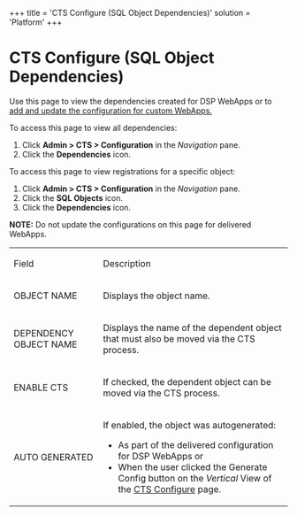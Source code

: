 +++
title = 'CTS Configure (SQL Object Dependencies)'
solution = 'Platform'
+++

# CTS Configure (SQL Object Dependencies)

<div class="use">

Use this page to view the dependencies created for DSP WebApps or to
[add and update the configuration for custom
WebApps.](../Use_Cases/Set%20a%20Baseline%20CTS%20Configuration%20for%20a%20Custom%20WebApp.htm)

</div>

To access this page to view all dependencies:

1.  Click **Admin \> CTS \> Configuration** in the *Navigation* pane.
2.  Click the **Dependencies** icon.

To access this page to view registrations for a specific object:

1.  Click **Admin \> CTS \> Configuration** in the *Navigation* pane.
2.  Click the **SQL Objects** icon.
3.  Click the **Dependencies** icon.

**NOTE:** Do not update the configurations on this page for delivered
WebApps.

<table>
<tbody>
<tr class="odd">
<td><p>Field</p></td>
<td><p>Description</p></td>
</tr>
<tr class="even">
<td><p>OBJECT NAME</p></td>
<td><p>Displays the object name.</p></td>
</tr>
<tr class="odd">
<td><p>DEPENDENCY OBJECT NAME</p></td>
<td><p>Displays the name of the dependent object that must also be moved via the CTS process.</p></td>
</tr>
<tr class="even">
<td><p>ENABLE CTS</p></td>
<td><p>If checked, the dependent object can be moved via the CTS process.</p></td>
</tr>
<tr class="odd">
<td><p>AUTO GENERATED</p></td>
<td><p>If enabled, the object was autogenerated:</p>
<ul>
<li>As part of the delivered configuration for DSP WebApps or</li>
<li>When the user clicked the Generate Config button on the <em>Vertical</em> View of the <a href="CTS%20Configure%20H.htm">CTS Configure</a> page.</li>
</ul></td>
</tr>
</tbody>
</table>
